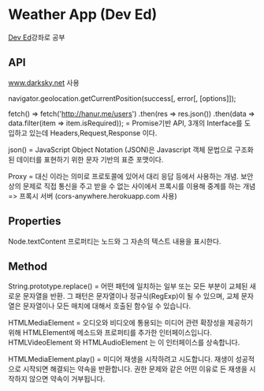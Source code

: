 # Weather App (Dev Ed)

[Dev Ed](https://www.youtube.com/watch?v=wPElVpR1rwA&t=860s)강좌로 공부

## API

www.darksky.net 사용

navigator.geolocation.getCurrentPosition(success[, error[, [options]]);

fetch() =>
    fetch('http://hanur.me/users')
    .then(res => res.json())
    .then(data => data.filter(item => item.isRequired));
    = Promise기반 API, 3개의 Interface를 도입하고 있는데 Headers,Request,Response 이다.

json() = JavaScript Object Notation (JSON)은 Javascript 객체 문법으로
         구조화된 데이터를 표현하기 위한 문자 기반의 표준 포맷이다.

Proxy = 대신 이라는 의미로 프로토콜에 있어서 대리 응답 등에서 사용하는 개념.
        보안상의 문제로 직접 통신을 주고 받을 수 없는 사이에서 프록시를 이용해 중계를 하는 개념
        => 프록시 서버 (cors-anywhere.herokuapp.com 사용)

## Properties

Node.textContent 프로퍼티는 노드와 그 자손의 텍스트 내용을 표시한다.

## Method

String.prototype.replace() = 어떤 패턴에 일치하는 일부 또는 모든 부분이 교체된 새로운 문자열을 반환.
                             그 패턴은 문자열이나 정규식(RegExp)이 될 수 있으며,
                             교체 문자열은 문자열이나 모든 매치에 대해서 호출된 함수일 수 있습니다.

HTMLMediaElement = 오디오와 비디오에 통용되는 미디어 관련 확장성을 제공하기 위해 HTMLElement에
                   메소드와 프로퍼티를 추가한 인터페이스입니다.
                   HTMLVideoElement 와 HTMLAudioElement 는 이 인터페이스를 상속합니다.

HTMLMediaElement.play() =  미디어 재생을 시작하려고 시도합니다. 재생이 성공적으로 시작되면 해결되는 약속을 반환합니다.
                           권한 문제와 같은 어떤 이유로 든 재생을 시작하지 않으면 약속이 거부됩니다.
